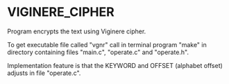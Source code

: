 # VIGINERE_CIPHER
Program encrypts the text using Viginere cipher.

To get executable file called "vgnr" call in terminal program "make" in directory containing files "main.c", "operate.c" and "operate.h".

Implementation feature is that the KEYWORD and OFFSET (alphabet offset) adjusts in file "operate.c".  
